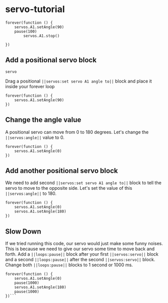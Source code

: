 # servo-tutorial
```ghost
forever(function () {
    servos.A1.setAngle(90)
    pause(100)
        servos.A1.stop()

})

```

## Add a positional servo block
```package
servo
```
Drag a positional ``||servos:set servo A1 angle to||`` block and place it inside your forever loop


```blocks
forever(function () {
    servos.A1.setAngle(90)
})

```
## Change the angle value
A positional servo can move from 0 to 180 degrees. Let's change the ``||servos:angle||`` value to 0.

```blocks
forever(function () {
    servos.A1.setAngle(0)
})
```

## Add another positional servo block
We need to add second ``||servos:set servo A1 angle to||`` block to tell the servo to move to the opposite side.
Let's set the value of this ``||servos:angle||`` to 180.

```blocks
forever(function () {
    servos.A1.setAngle(0)
    servos.A1.setAngle(180)
})
```

## Slow Down
If we tried running this code, our servo would just make some funny noises.
This is because we need to give our servo some time to move back and forth.
Add a ``||loops:pause||`` block after your first ``||servos:servo||`` block
and a second ``||loops:pause||`` after the second ``||servos:servo||`` block.
Change both ``||loops:pause||`` blocks to 1 second or 1000 ms.
```blocks
forever(function () {
    servos.A1.setAngle(0)
    pause(1000)
    servos.A1.setAngle(180)
    pause(1000)
})```